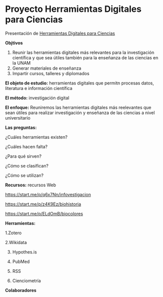 # Proyecto Herramientas Digitales para Ciencias
Presentación de [Herramientas Digitales para Ciencias]()

**Objtivos**
1. Reunir las herramientas digitales más relevantes para la investigación científica y que sea útiles también para la enseñanza de las ciencias en la UNAM
2. Generar materiales de enseñanza
3. Impartir cursos, talleres y diplomados

**El objeto de estudio:** herramientas digitales que permitn procesas datos, literatura e información científica

**El método:** investigación digital

**El enfoque:** Reuniremos las herramientas digitales más reelevantes que sean útiles para realizar investigación y enseñanza de las ciencias a nivel universitario

**Las preguntas:**

¿Cuáles herramientas existen?

¿Cuáles hacen falta?

¿Para qué sirven?

¿Cómo se clasifican?

¿Cómo se utilizan?



**Recursos:** recursos Web

https://start.me/p/q6x7Nn/infovestigacion

https://start.me/p/z4K9Ez/biohistoria

https://start.me/p/ELdOmB/biocolores


**Herramientas:**

1.Zotero

2.Wikidata

3. Hypothes.is

4. PubMed

5. RSS

6. Cienciometría

**Colaboradores**
